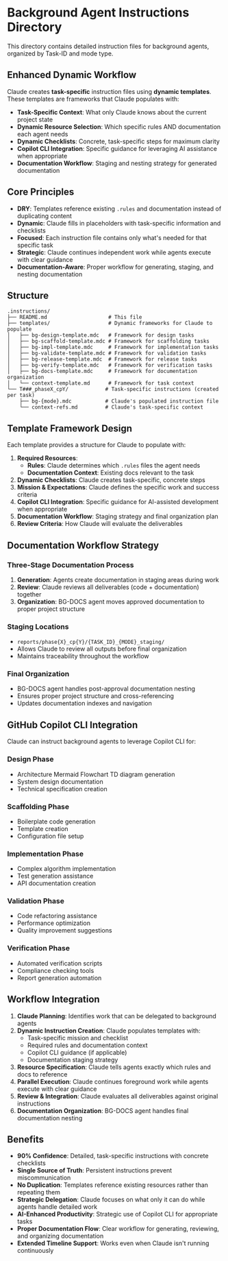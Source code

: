 # Background Agent Instructions Directory

This directory contains detailed instruction files for background agents, organized by Task-ID and mode type.

## Enhanced Dynamic Workflow

Claude creates **task-specific** instruction files using **dynamic templates**. These templates are frameworks that Claude populates with:

- **Task-Specific Context**: What only Claude knows about the current project state
- **Dynamic Resource Selection**: Which specific rules AND documentation each agent needs
- **Dynamic Checklists**: Concrete, task-specific steps for maximum clarity
- **Copilot CLI Integration**: Specific guidance for leveraging AI assistance when appropriate
- **Documentation Workflow**: Staging and nesting strategy for generated documentation

## Core Principles

- **DRY**: Templates reference existing `.rules` and documentation instead of duplicating content
- **Dynamic**: Claude fills in placeholders with task-specific information and checklists
- **Focused**: Each instruction file contains only what's needed for that specific task
- **Strategic**: Claude continues independent work while agents execute with clear guidance
- **Documentation-Aware**: Proper workflow for generating, staging, and nesting documentation

## Structure

```
.instructions/
├── README.md                    # This file
├── templates/                   # Dynamic frameworks for Claude to populate
│   ├── bg-design-template.mdc   # Framework for design tasks
│   ├── bg-scaffold-template.mdc # Framework for scaffolding tasks
│   ├── bg-impl-template.mdc     # Framework for implementation tasks
│   ├── bg-validate-template.mdc # Framework for validation tasks
│   ├── bg-release-template.mdc  # Framework for release tasks
│   ├── bg-verify-template.mdc   # Framework for verification tasks
│   ├── bg-docs-template.mdc     # Framework for documentation organization
│   └── context-template.md      # Framework for task context
└── T###_phaseX_cpY/            # Task-specific instructions (created per task)
    ├── bg-{mode}.mdc           # Claude's populated instruction file
    └── context-refs.md         # Claude's task-specific context
```

## Template Framework Design

Each template provides a structure for Claude to populate with:

1. **Required Resources**:
   - **Rules**: Claude determines which `.rules` files the agent needs
   - **Documentation Context**: Existing docs relevant to the task
2. **Dynamic Checklists**: Claude creates task-specific, concrete steps
3. **Mission & Expectations**: Claude defines the specific work and success criteria
4. **Copilot CLI Integration**: Specific guidance for AI-assisted development when appropriate
5. **Documentation Workflow**: Staging strategy and final organization plan
6. **Review Criteria**: How Claude will evaluate the deliverables

## Documentation Workflow Strategy

### Three-Stage Documentation Process

1. **Generation**: Agents create documentation in staging areas during work
2. **Review**: Claude reviews all deliverables (code + documentation) together
3. **Organization**: BG-DOCS agent moves approved documentation to proper project structure

### Staging Locations

- `reports/phase{X}_cp{Y}/{TASK_ID}_{MODE}_staging/`
- Allows Claude to review all outputs before final organization
- Maintains traceability throughout the workflow

### Final Organization

- BG-DOCS agent handles post-approval documentation nesting
- Ensures proper project structure and cross-referencing
- Updates documentation indexes and navigation

## GitHub Copilot CLI Integration

Claude can instruct background agents to leverage Copilot CLI for:

### Design Phase

- Architecture Mermaid Flowchart TD diagram generation
- System design documentation
- Technical specification creation

### Scaffolding Phase

- Boilerplate code generation
- Template creation
- Configuration file setup

### Implementation Phase

- Complex algorithm implementation
- Test generation assistance
- API documentation creation

### Validation Phase

- Code refactoring assistance
- Performance optimization
- Quality improvement suggestions

### Verification Phase

- Automated verification scripts
- Compliance checking tools
- Report generation automation

## Workflow Integration

1. **Claude Planning**: Identifies work that can be delegated to background agents
2. **Dynamic Instruction Creation**: Claude populates templates with:
   - Task-specific mission and checklist
   - Required rules and documentation context
   - Copilot CLI guidance (if applicable)
   - Documentation staging strategy
3. **Resource Specification**: Claude tells agents exactly which rules and docs to reference
4. **Parallel Execution**: Claude continues foreground work while agents execute with clear guidance
5. **Review & Integration**: Claude evaluates all deliverables against original instructions
6. **Documentation Organization**: BG-DOCS agent handles final documentation nesting

## Benefits

- **90% Confidence**: Detailed, task-specific instructions with concrete checklists
- **Single Source of Truth**: Persistent instructions prevent miscommunication
- **No Duplication**: Templates reference existing resources rather than repeating them
- **Strategic Delegation**: Claude focuses on what only it can do while agents handle detailed work
- **AI-Enhanced Productivity**: Strategic use of Copilot CLI for appropriate tasks
- **Proper Documentation Flow**: Clear workflow for generating, reviewing, and organizing documentation
- **Extended Timeline Support**: Works even when Claude isn't running continuously
